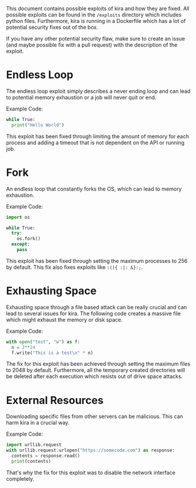 This document contains possible exploits of kira and how they are fixed. All possible
exploits can be found in the `/exploits` directory which includes python files. Furthermore,
kira is running in a Dockerfile which has a lot of potential security fixes out of the box.

If you have any other potential security flaw, make sure to create an issue (and maybe
possible fix with a pull request) with the description of the exploit.

# Endless Loop

The endless loop exploit simply describes a never ending loop and can lead to potential
memory exhaustion or a job will never quit or end.

Example Code:
```py
while True:
  print("Hello World")

```

This exploit has been fixed through limiting the amount of memory for each process and
adding a timeout that is not dependent on the API or running job.

# Fork

An endless loop that constantly forks the OS, which can lead to memory exhaustion.

Example Code:
```py
import os

while True:
  try:
    os.fork()
  except:
    pass
```

This exploit has been fixed through setting the maximum processes to 256 by default. This
fix also fixes exploits like `:(){ :|: &}:;`.

# Exhausting Space

Exhausting space through a file based attack can be really crucial and can lead to several
issues for kira. The following code creates a massive file which might exhaust the memory
or disk space.

Example Code:
```py
with open("test", "w") as f:
  n = 2**24
  f.write("This is a test\n" * n)
```

The fix for this exploit has been achieved through setting the maximum files to 2048 by
default. Furthermore, all the temporary created directories will be deleted after each
execution which resists out of drive space attacks.

# External Resources

Downloading specific files from other servers can be malicious. This can harm kira in a
crucial way.

Example Code:
```py
import urllib.request
with urllib.request.urlopen("https://somecode.com") as response:
  contents = response.read()
  print(contents)
```

That's why the fix for this exploit was to disable the network interface completely.
